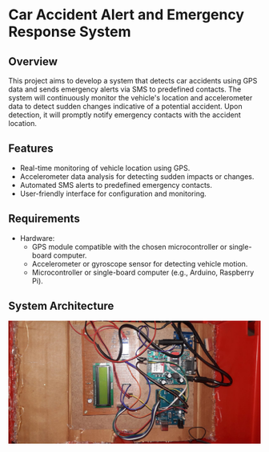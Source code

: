 # Car Accident Alert and Emergency Response System

## Overview
This project aims to develop a system that detects car accidents using GPS data and sends emergency alerts via SMS to predefined contacts. The system will continuously monitor the vehicle's location and accelerometer data to detect sudden changes indicative of a potential accident. Upon detection, it will promptly notify emergency contacts with the accident location.

## Features
- Real-time monitoring of vehicle location using GPS.
- Accelerometer data analysis for detecting sudden impacts or changes.
- Automated SMS alerts to predefined emergency contacts.
- User-friendly interface for configuration and monitoring.

## Requirements
- Hardware:
  - GPS module compatible with the chosen microcontroller or single-board computer.
  - Accelerometer or gyroscope sensor for detecting vehicle motion.
  - Microcontroller or single-board computer (e.g., Arduino, Raspberry Pi).

## System Architecture
![project](hi.png)
